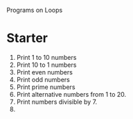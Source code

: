 Programs on Loops

# Starter
1. Print 1 to 10 numbers
2. Print 10 to 1 numbers
3. Print even numbers
4. Print odd numbers
5. Print prime numbers
6. Print alternative numbers from 1 to 20.
7. Print numbers divisible by 7.
8.  
